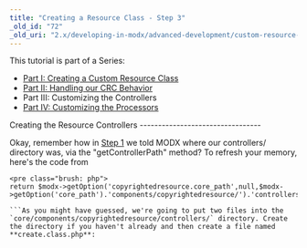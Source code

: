 ```yaml
---
title: "Creating a Resource Class - Step 3"
_old_id: "72"
_old_uri: "2.x/developing-in-modx/advanced-development/custom-resource-classes/creating-a-resource-class/creating-a-resource-class-step-3"
---
```


<div class="panel" style="border-width: 1px;"><div class="panelContent">This tutorial is part of a Series:

- [Part I: Creating a Custom Resource Class](developing-in-modx/advanced-development/custom-resource-classes/creating-a-resource-class "Creating a Resource Class")
- [Part II: Handling our CRC Behavior](developing-in-modx/advanced-development/custom-resource-classes/creating-a-resource-class/creating-a-resource-class-step-2 "Creating a Resource Class - Step 2")
- Part III: Customizing the Controllers
- [Part IV: Customizing the Processors](developing-in-modx/advanced-development/custom-resource-classes/creating-a-resource-class/creating-a-resource-class-step-4 "Creating a Resource Class - Step 4")

</div></div>Creating the Resource Controllers
---------------------------------

Okay, remember how in [Step 1](developing-in-modx/advanced-development/custom-resource-classes/creating-a-resource-class "Creating a Resource Class") we told MODX where our controllers/ directory was, via the "getControllerPath" method? To refresh your memory, here's the code from

```
<pre class="brush: php">
return $modx->getOption('copyrightedresource.core_path',null,$modx->getOption('core_path').'components/copyrightedresource/').'controllers/';

```As you might have guessed, we're going to put two files into the `core/components/copyrightedresource/controllers/` directory. Create the directory if you haven't already and then create a file named **create.class.php**:

```
<pre class="brush: php">
<?php
class CopyrightedResourceCreateManagerController extends ResourceCreateManagerController {
    public function getLanguageTopics() {
        return array('resource','copyrightedresource:default');
    }
}

```Next add **update.class.php**:

```
<pre class="brush: php">
<?php
class CopyrightedResourceUpdateManagerController extends ResourceUpdateManagerController {
    public function getLanguageTopics() {
        return array('resource','copyrightedresource:default');
    }
}

```So when we're done with that, our file structure should look something like this:

![](/download/attachments/36634961/controllers.png?version=1&modificationDate=1360981998000)

And that's all we need to get our custom controllers up and running. You don't even have to include the getLanguageTopics call, but we did so we can load our custom Lexicon for the page. Read that again: you do not need to create the **getLanguageTopics()** function! You do need to create the controllers and create the classes, but you do not need to add any functions to them. If you're confused, remember our hot tip from [Part I](developing-in-modx/advanced-development/custom-resource-classes/creating-a-resource-class "Creating a Resource Class"): any time you extend a PHP class, you should review the parent class that you're extending. In this case, you can take a gander at the parent classes:

- `manager/controllers/default/resource/create.class.php`
- `manager/controllers/default/resource/update.class.php`

In case you need a brush up on your object-oriented programming, any method in the ResourceUpdateManagerController or ResourceCreateManagerController can be overridden - a common one to override is "loadCustomCssJs", which would allow you to add in your own custom CSS/JS and such for your own custom UI for your CRC.

Now you can go to the Resource tree, and create a "Copyrighted Page", and it will load the Resource editing panel. Note, since we didn't override anything in the controller, it will look _exactly_ like the normal Resource editing panel. But, after you create your page and view it in the front-end, you'll note that the copyright is automatically appended:

![](/download/attachments/36634961/fe-view.png?version=1&modificationDate=1322513681000)

Wonderful! This should give you a good understanding of how resources are handled by MODX. You could stop there, but we'll go on a little bit further to describe how to [extend the processors for your CRC](developing-in-modx/advanced-development/custom-resource-classes/creating-a-resource-class/creating-a-resource-class-step-4 "Creating a Resource Class - Step 4"). That's where things get more interesting... you can customize the behavior of the manager and control where things get saved in the database, and all sorts of things...